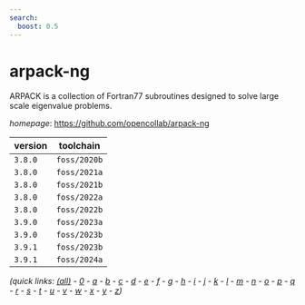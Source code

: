 ```yaml
---
search:
  boost: 0.5
---
```

# arpack-ng

ARPACK is a collection of Fortran77 subroutines designed to solve large scale eigenvalue problems.

*homepage*: <https://github.com/opencollab/arpack-ng>

version | toolchain
--------|----------
``3.8.0`` | ``foss/2020b``
``3.8.0`` | ``foss/2021a``
``3.8.0`` | ``foss/2021b``
``3.8.0`` | ``foss/2022a``
``3.8.0`` | ``foss/2022b``
``3.9.0`` | ``foss/2023a``
``3.9.0`` | ``foss/2023b``
``3.9.1`` | ``foss/2023b``
``3.9.1`` | ``foss/2024a``


*(quick links: [(all)](../index.md) - [0](../0/index.md) - [a](../a/index.md) - [b](../b/index.md) - [c](../c/index.md) - [d](../d/index.md) - [e](../e/index.md) - [f](../f/index.md) - [g](../g/index.md) - [h](../h/index.md) - [i](../i/index.md) - [j](../j/index.md) - [k](../k/index.md) - [l](../l/index.md) - [m](../m/index.md) - [n](../n/index.md) - [o](../o/index.md) - [p](../p/index.md) - [q](../q/index.md) - [r](../r/index.md) - [s](../s/index.md) - [t](../t/index.md) - [u](../u/index.md) - [v](../v/index.md) - [w](../w/index.md) - [x](../x/index.md) - [y](../y/index.md) - [z](../z/index.md))*

